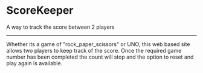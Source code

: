 # ScoreKeeper
A way to track the score between 2 players 

---------------------------------------------------
Whether its a game of "rock_paper_scissors" or UNO, this web based site allows two players to keep track of the score.
Once the required game number has been completed the count will stop and the option to reset and play again is available.
